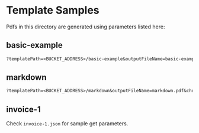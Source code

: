 # Template Samples

Pdfs in this directory are generated using parameters listed here:

## basic-example

```txt
?templatePath=<BUCKET_ADDRESS>/basic-example&outputFileName=basic-example.pdf&chromiumPdfOptions[format]=a5&chromiumPdfOptions[printBackground]=true&data[text]=Lorem%20ipsum%20dolor%20sit%20amet%20consectetur%20adipisicing%20elit.&data[flag]=OK&data[articles][]=ABCD&data[articles][]=EFGH&data[articles][]=IJKL&data[articles][]=MNOP&data[articles][]=QRST&data[colors][hot][]=Red&data[colors][hot][]=Yellow&data[colors][hot][]=Orange&data[colors][cold][]=Green&data[colors][cold][]=Blue&data[colors][cold][]=Gray&data[info][Age]=38&data[info][Name]=John%20Doe&data[info][Birthday]=1985/20/06&data[info][Address]=Silicon%20Valley
```

## markdown

```txt
?templatePath=<BUCKET_ADDRESS>/markdown&outputFileName=markdown.pdf&chromiumPdfOptions[width]=1500&adjustHeightToFit=true&data[name]=World
```

## invoice-1

Check `invoice-1.json` for sample get parameters.
